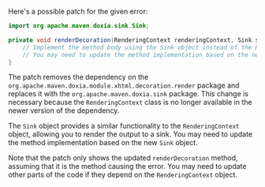 Here's a possible patch for the given error:

```java
import org.apache.maven.doxia.sink.Sink;

private void renderDecoration(RenderingContext renderingContext, Sink sink) {
    // Implement the method body using the Sink object instead of the RenderingContext
    // You may need to update the method implementation based on the new Sink object
}
```

The patch removes the dependency on the `org.apache.maven.doxia.module.xhtml.decoration.render` package and replaces it with the `org.apache.maven.doxia.sink` package. This change is necessary because the `RenderingContext` class is no longer available in the newer version of the dependency.

The `Sink` object provides a similar functionality to the `RenderingContext` object, allowing you to render the output to a sink. You may need to update the method implementation based on the new `Sink` object.

Note that the patch only shows the updated `renderDecoration` method, assuming that it is the method causing the error. You may need to update other parts of the code if they depend on the `RenderingContext` object.
